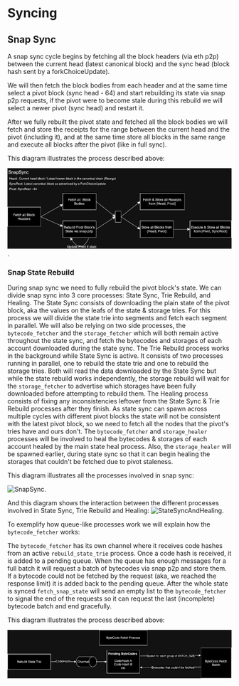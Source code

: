 # Syncing

## Snap Sync

A snap sync cycle begins by fetching all the block headers (via eth p2p) between the current head (latest canonical block) and the sync head (block hash sent by a forkChoiceUpdate).

We will then fetch the block bodies from each header and at the same time select a pivot block (sync head - 64) and start rebuilding its state via snap p2p requests, if the pivot were to become stale during this rebuild we will select a newer pivot (sync head) and restart it.

After we fully rebuilt the pivot state and fetched all the block bodies we will fetch and store the receipts for the range between the current head and the pivot (including it), and at the same time store all blocks in the same range and execute all blocks after the pivot (like in full sync).

This diagram illustrates the process described above:

![snap_sync](/crates/networking/docs/diagrams/snap_sync.jpg).

### Snap State Rebuild

During snap sync we need to fully rebuild the pivot block's state.
We can divide snap sync into 3 core processes: State Sync, Trie Rebuild, and Healing.
The State Sync consists of downloading the plain state of the pivot block, aka the values on the leafs of the state & storage tries. For this process we will divide the state trie into segments and fetch each segment in parallel. We will also be relying on two side processes, the `bytecode_fetcher` and the `storage_fetcher` which will both remain active throughout the state sync, and fetch the bytecodes and storages of each account downloaded during the state sync.
The Trie Rebuild process works in the background while State Sync is active. It consists of two processes running in parallel, one to rebuild the state trie and one to rebuild the storage tries. Both will read the data downloaded by the State Sync but while the state rebuild works independently, the storage rebuild will wait for the `storage_fetcher` to advertise which storages have been fully downloaded before attempting to rebuild them.
The Healing process consists of fixing any inconsistencies leftover from the State Sync & Trie Rebuild processes after they finish. As state sync can spawn across multiple cycles with different pivot blocks the state will not be consistent with the latest pivot block, so we need to fetch all the nodes that the pivot's tries have and ours don't. The `bytecode_fetcher` and `storage_healer` processes will be involved to heal the bytecodes & storages of each account healed by the main state heal process.
Also, the `storage_healer` will be spawned earlier, during state sync so that it can begin healing the storages that couldn't be fetched due to pivot staleness.

This diagram illustrates all the processes involved in snap sync:

![SnapSync](/crates/networking/docs/diagrams/SnapSync.jpg).

And this diagram shows the interaction between the different processes involved in State Sync, Trie Rebuild and Healing:
![StateSyncAndHealing](/crates/networking/docs/diagrams/StateSyncAndHealing.jpg).


To exemplify how queue-like processes work we will explain how the `bytecode_fetcher` works:

The `bytecode_fetcher` has its own channel where it receives code hashes from an active `rebuild_state_trie` process. Once a code hash is received, it is added to a pending queue. When the queue has enough messages for a full batch it will request a batch of bytecodes via snap p2p and store them. If a bytecode could not be fetched by the request (aka, we reached the response limit) it is added back to the pending queue. After the whole state is synced `fetch_snap_state` will send an empty list to the `bytecode_fetcher` to signal the end of the requests so it can request the last (incomplete) bytecode batch and end gracefully.

This diagram illustrates the process described above:

![snap_sync](/crates/networking/docs/diagrams/bytecode_fetcher.jpg)
